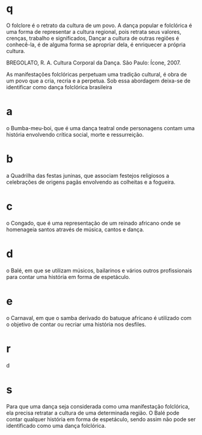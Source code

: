 # q
O folclore é o retrato da cultura de um povo. A dança popular e folclórica é uma forma de representar a cultura regional, pois retrata seus valores, crenças, trabalho e significados, Dançar a cultura de outras regiões é conhecê-la, é de alguma forma se apropriar dela, é enriquecer a própria cultura.

BREGOLATO, R. A. Cultura Corporal da Dança. São Paulo: Ícone, 2007.

As manifestações folclóricas perpetuam uma tradição cultural, é obra de um povo que a cria, recria e a perpetua. Sob essa abordagem deixa-se de identificar como dança folclórica brasileira

# a
o Bumba-meu-boi, que é uma dança teatral onde personagens contam uma história envolvendo crítica social, morte e ressurreição.

# b
a Quadrilha das festas juninas, que associam festejos religiosos a celebrações de origens pagãs envolvendo as colheitas e a fogueira.

# c
o Congado, que é uma representação de um reinado africano onde se homenageia santos através de música, cantos e dança.

# d
o Balé, em que se utilizam músicos, bailarinos e vários outros profissionais para contar uma história em forma de espetáculo.

# e
o Carnaval, em que o samba derivado do batuque africano é utilizado com o objetivo de contar ou recriar uma história nos desfiles.

# r
d

# s
Para que uma dança seja considerada como uma manifestação folclórica, ela precisa retratar a cultura de uma determinada região. O Balé pode contar qualquer história em forma de espetáculo, sendo assim não pode ser identificado como uma dança folclórica.
